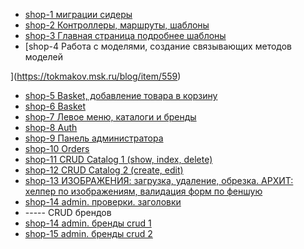 - [shop-1 миграции сидеры](https://tokmakov.msk.ru/blog/item/556) 
- [shop-2 Контроллеры, маршруты, шаблоны](https://tokmakov.msk.ru/blog/item/557)
- [shop-3 Главная страница подробнее шаблоны](https://tokmakov.msk.ru/blog/item/558)
- [shop-4 Работа с моделями, создание связывающих методов моделей

](https://tokmakov.msk.ru/blog/item/559)
- [shop-5 Basket, добавление товара в корзину](https://tokmakov.msk.ru/blog/item/560)
- [shop-6 Basket](https://tokmakov.msk.ru/blog/item/561)
- [shop-7 Левое меню, каталоги и бренды](https://tokmakov.msk.ru/blog/item/563)
- [shop-8 Auth](https://tokmakov.msk.ru/blog/item/564)
- [shop-9 Панель администратора](https://tokmakov.msk.ru/blog/item/565)
- [shop-10 Orders](https://tokmakov.msk.ru/blog/item/566)
- [shop-11 CRUD Catalog 1 (show, index, delete)](https://tokmakov.msk.ru/blog/item/567)
- [shop-12 CRUD Catalog 2 (create, edit)](https://tokmakov.msk.ru/blog/item/568) 
- [shop-13 ИЗОБРАЖЕНИЯ: загрузка, удаление, обрезка. АРХИТ: хелпер по изображениям, валидация форм по феншую](https://tokmakov.msk.ru/blog/item/570)
- [shop-14 admin.  проверки.  заголовки](https://tokmakov.msk.ru/blog/item/571)
- ----- CRUD брендов
- [shop-14 admin. бренды crud 1](https://tokmakov.msk.ru/blog/item/571)
- [shop-15 admin. бренды crud 2](https://tokmakov.msk.ru/blog/item/572)



